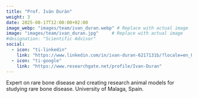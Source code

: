 ```yaml
---
title: "Prof. Iván Durán"
weight: 3
date: 2025-08-17T12:00:00+02:00
image_webp: "images/team/ivan_duran.webp" # Replace with actual image
image: "images/team/ivan_duran.jpg"     # Replace with actual image
#designation: "Scientific Advisor"
social:
  - icon: "ti-linkedin"
    link: "https://www.linkedin.com/in/ivan-duran-6217131b/?locale=en_US"
  - icon: "ti-google"
    link: "https://www.researchgate.net/profile/Ivan-Duran"
---
```


Expert on rare bone disease and creating research animal models for studying rare bone disease. University of Malaga, Spain.

